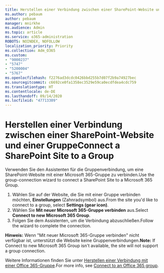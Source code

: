 ```yaml
---
title: Herstellen einer Verbindung zwischen einer SharePoint-Website und einer Gruppe
ms.author: pebaum
author: pebaum
manager: mnirkhe
ms.audience: Admin
ms.topic: article
ms.service: o365-administration
ROBOTS: NOINDEX, NOFOLLOW
localization_priority: Priority
ms.collection: Adm_O365
ms.custom:
- "9000237"
- "5747"
- "5200004"
- "5767"
ms.openlocfilehash: f2276ad3dcdc0426bbd255b7d07f2b9a74927bec
ms.sourcegitcommit: c6692ce0fa1358ec3529e59ca0ecdfdea4cdc759
ms.translationtype: HT
ms.contentlocale: de-DE
ms.lasthandoff: 09/14/2020
ms.locfileid: "47713309"
---
```

# <a name="connect-a-sharepoint-site-to-a-group"></a><span data-ttu-id="96ef7-102">Herstellen einer Verbindung zwischen einer SharePoint-Website und einer Gruppe</span><span class="sxs-lookup"><span data-stu-id="96ef7-102">Connect a SharePoint Site to a Group</span></span>

<span data-ttu-id="96ef7-103">Verwenden Sie den Assistenten für die Gruppenverbindung, um eine SharePoint-Website mit einer Microsoft 365-Gruppe zu verbinden.</span><span class="sxs-lookup"><span data-stu-id="96ef7-103">Use the group-connection wizard to connect a SharePoint Site to a Microsoft 365 Group.</span></span>

1. <span data-ttu-id="96ef7-104">Wählen Sie auf der Website, die Sie mit einer Gruppe verbinden möchten, **Einstellungen** (Zahnradsymbol) aus.</span><span class="sxs-lookup"><span data-stu-id="96ef7-104">From the site you'd like to connect to a group, select  **Settings (gear icon)**.</span></span>
2. <span data-ttu-id="96ef7-105">Wählen Sie **Mit neuer Microsoft 365-Gruppe verbinden** aus.</span><span class="sxs-lookup"><span data-stu-id="96ef7-105">Select  **Connect to new Microsoft 365 Group**.</span></span>
3. <span data-ttu-id="96ef7-106">Folgen Sie dem Assistenten, um die Verbindung abzuschließen.</span><span class="sxs-lookup"><span data-stu-id="96ef7-106">Follow the wizard to complete the connection.</span></span>

<span data-ttu-id="96ef7-107">**Hinweis:** Wenn "Mit neuer Microsoft 365-Gruppe verbinden" nicht verfügbar ist, unterstützt die Website keine Gruppenverbindungen.</span><span class="sxs-lookup"><span data-stu-id="96ef7-107">**Note:**  If Connect to new Microsoft 365 Group isn't available, the site will not support a group connection.</span></span>

<span data-ttu-id="96ef7-108">Weitere Informationen finden Sie unter [Herstellen einer Verbindung mit einer Office 365-Gruppe](https://docs.microsoft.com/sharepoint/dev/transform/modernize-connect-to-office365-group).</span><span class="sxs-lookup"><span data-stu-id="96ef7-108">For more info, see  [Connect to an Office 365 group](https://docs.microsoft.com/sharepoint/dev/transform/modernize-connect-to-office365-group).</span></span>